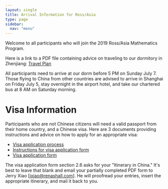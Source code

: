 ```yaml
---
layout: single
title: Arrival Information for Ross/Asia
type: page
sidebar:
  nav: "menu"
---
```


Welcome to all participants who will join the 2019 Ross/Asia
Mathematics Program.

Here is a link to a PDF file containing advice on traveling to our
dormitory in Zhenjiang: [Travel Plan](travel-plan.pdf)

All participants need to arrive at our dorm before 5 PM on Sunday
July 7. Those flying to China from other countries are advised to
arrive in Shanghai on Friday July 5, stay overnight in the airport
hotel, and take our chartered bus at 8 AM on Saturday morning.

# Visa Information

Participants who are not Chinese citizens will need a valid passport 
from their home country, and a Chinese visa. Here are 3 documents 
providing instructions and advice on how to apply for an appropriate visa:

- [Visa application process](visa-application-process.pdf)
- [Instructions for visa application form](instructions-for-visa-application-form.pdf)
- [Visa application form](visa-application-form.pdf)

The visa application form section 2.6 asks for your "Itinerary in China." 
It's best to leave that blank and email 
your partially completed PDF form to Jerry Xiao [jxiao@renashall.com]. 
He will proofread your entries, insert the appropriate itinerary, and mail it back to you.

